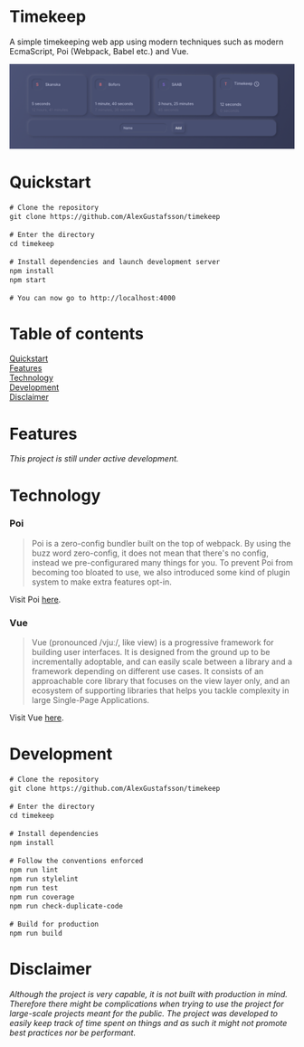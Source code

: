 Timekeep
======
A simple timekeeping web app using modern techniques such as modern EcmaScript, Poi (Webpack, Babel etc.) and Vue.

<p align="center">
  <img alt="Demo" src="https://github.com/AlexGustafsson/timekeep/raw/master/.github/screenshot.png">
<p>

# Quickstart
<a name="quickstart"></a>

```
# Clone the repository
git clone https://github.com/AlexGustafsson/timekeep

# Enter the directory
cd timekeep

# Install dependencies and launch development server
npm install
npm start

# You can now go to http://localhost:4000
```

# Table of contents

[Quickstart](#quickstart)<br/>
[Features](#features)<br />
[Technology](#technology)<br />
[Development](#development)<br />
[Disclaimer](#disclaimer)

# Features
<a name="features"></a>

_This project is still under active development._

# Technology
<a name="technology"></a>

### Poi
> Poi is a zero-config bundler built on the top of webpack. By using the buzz word zero-config, it does not mean that there's no config, instead we pre-configurared many things for you. To prevent Poi from becoming too bloated to use, we also introduced some kind of plugin system to make extra features opt-in.

Visit Poi [here](https://github.com/egoist/poi).

### Vue
> Vue (pronounced /vjuː/, like view) is a progressive framework for building user interfaces. It is designed from the ground up to be incrementally adoptable, and can easily scale between a library and a framework depending on different use cases. It consists of an approachable core library that focuses on the view layer only, and an ecosystem of supporting libraries that helps you tackle complexity in large Single-Page Applications.

Visit Vue [here](https://github.com/vuejs/vue).

# Development
<a name="development"></a>

```
# Clone the repository
git clone https://github.com/AlexGustafsson/timekeep

# Enter the directory
cd timekeep

# Install dependencies
npm install

# Follow the conventions enforced
npm run lint
npm run stylelint
npm run test
npm run coverage
npm run check-duplicate-code

# Build for production
npm run build
```

# Disclaimer
<a name="disclaimer"></a>

_Although the project is very capable, it is not built with production in mind. Therefore there might be complications when trying to use the project for large-scale projects meant for the public. The project was developed to easily keep track of time spent on things and as such it might not promote best practices nor be performant._

